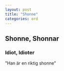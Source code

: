 ```yaml
---
layout: post
title: "Shonne"
categories: ord
---
```


## Shonne, Shonnar

### Idiot, Idioter

"Han är en riktig shonne"






